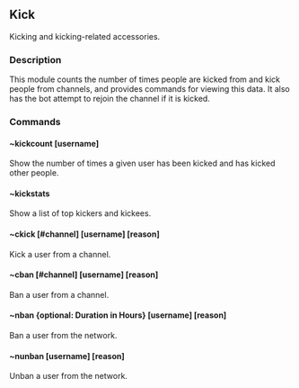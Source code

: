## Kick

Kicking and kicking-related accessories. 

### Description
This module counts the number of times people are kicked from and kick people
from channels, and provides commands for viewing this data. It also has the bot
attempt to rejoin the channel if it is kicked.

### Commands

#### ~kickcount [username]
Show the number of times a given user has been kicked and has kicked other
people.

#### ~kickstats
Show a list of top kickers and kickees.

#### ~ckick [#channel] [username] [reason]
Kick a user from a channel.

#### ~cban [#channel] [username] [reason]
Ban a user from a channel.

#### ~nban {optional: Duration in Hours} [username] [reason]
Ban a user from the network.

#### ~nunban [username] [reason]
Unban a user from the network.
